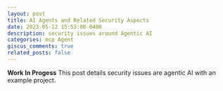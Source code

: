 ```yaml
---
layout: post
title: AI Agents and Related Security Aspects
date: 2023-05-12 15:53:00-0400
description: security issues around Agentic AI
categories: mcp Agent 
giscus_comments: true
related_posts: false
---
```

**Work In Progess**
This post details security issues are agentic AI with an example project. 

